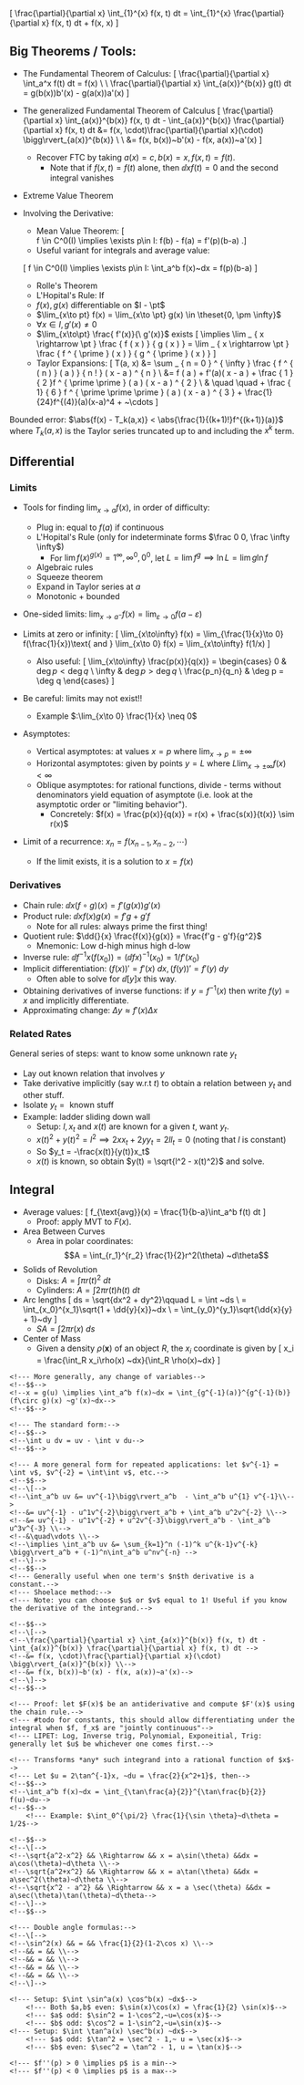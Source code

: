 
\[
	\frac{\partial}{\partial x} \int_{1}^{x} f(x, t) dt = \int_{1}^{x} \frac{\partial}{\partial x} f(x, t) dt + f(x, x)
\]


##  Big Theorems / Tools:
- The Fundamental Theorem of Calculus:
\[
\frac{\partial}{\partial x} \int_a^x f(t) dt = f(x) \\ \\
\frac{\partial}{\partial x} \int_{a(x)}^{b(x)} g(t) dt = g(b(x))b'(x) - g(a(x))a'(x)
\]
- The generalized Fundamental Theorem of Calculus
\[
\frac{\partial}{\partial x} \int_{a(x)}^{b(x)} f(x, t) dt - \int_{a(x)}^{b(x)} \frac{\partial}{\partial x} f(x, t) dt &=
f(x, \cdot)\frac{\partial}{\partial x}(\cdot) \bigg\rvert_{a(x)}^{b(x)} \\ \\
&= f(x, b(x))~b'(x) - f(x, a(x))~a'(x)
	\]
	- Recover FTC by taking $a(x) = c, b(x) = x, f(x,t) = f(t)$.
		- Note that if $f(x,t) = f(t)$ alone, then $\dd{x} f(t) = 0$ and the second integral vanishes
- Extreme Value Theorem
- Involving the Derivative:
	- Mean Value Theorem: 
\[  
f \in C^0(I) \implies \exists p\in I: f(b) - f(a) = f'(p)(b-a)
.\]
  - Useful variant for integrals and average value: 

  \[
  f \in C^0(I) \implies \exists p\in I: \int_a^b f(x)~dx = f(p)(b-a)
  \]
  - Rolle's Theorem
  - L'Hopital's Rule: If
  - $f(x),g(x)$ differentiable on $I - \pt$
  - $\lim_{x\to pt} f(x) = \lim_{x\to \pt} g(x) \in \theset{0, \pm \infty}$
  - $\forall x \in I, g'(x) \neq 0$
  - $\lim_{x\to\pt} \frac{ f'(x)}{\ g'(x)}$ exists
  \[
  \implies \lim _ { x \rightarrow \pt } \frac { f ( x ) } { g ( x ) } 
  = \lim _ { x \rightarrow \pt } \frac { f ^ { \prime } ( x ) } { g ^ { \prime } ( x ) }
  \]
  - Taylor Expansions:
  \[
  T(a, x) &= \sum _ { n = 0 } ^ { \infty } \frac { f ^ { ( n ) } ( a ) } { n ! } ( x - a ) ^ { n }  \\
  &= f ( a ) + f'(a)( x - a ) + \frac { 1 } { 2 }f ^ { \prime \prime } ( a ) ( x - a ) ^ { 2 } \\ 
  & \quad \quad + \frac { 1} { 6 } f ^ { \prime \prime \prime } ( a ) ( x - a ) ^ { 3 } + \frac{1}{24}f^{(4)}(a)(x-a)^4 + ~\cdots
  \]

Bounded error: $\abs{f(x) - T_k(a,x)} < \abs{\frac{1}{(k+1)!}f^{(k+1)}(a)}$ where $T_k(a, x)$ is the Taylor series truncated up to and including the $x^k$ term.

## Differential

### Limits
- Tools for finding $\lim_{x\to a} f(x)$, in order of difficulty:
	- Plug in: equal to $f(a)$ if continuous
	- L'Hopital's Rule (only for indeterminate forms $\frac 0 0, \frac \infty \infty$)
		- For $\lim f(x)^{g(x)} = 1^\infty, \infty^0, 0^0$, let $L = \lim f^g \implies \ln L = \lim g \ln f$
	- Algebraic rules
	- Squeeze theorem
	- Expand in Taylor series at $a$
	- Monotonic + bounded
- One-sided limits: $\lim_{x\to a^-} f(x) = \lim_{\varepsilon \to 0} f(a-\varepsilon)$
- Limits at zero or infinity: 
  \[
  \lim_{x\to\infty} f(x) = \lim_{\frac{1}{x}\to 0} f(\frac{1}{x})\text{ and } \lim_{x\to 0} f(x) = \lim_{x\to\infty} f(1/x)
  \]

	- Also useful:
\[
\lim_{x\to\infty} \frac{p(x)}{q(x)} = 
\begin{cases}
  0 & $\deg p < \deg q$ \\
  \infty & $\deg p > \deg q$ \\
  \frac{p_n}{q_n} & \deg p = \deg q
\end{cases}
\]
- Be careful: limits may not exist!!
	- Example $:\lim_{x\to 0} \frac{1}{x} \neq 0$
- Asymptotes:
	- Vertical asymptotes: at values $x=p$ where $\lim_{x\to p} = \pm\infty$
	- Horizontal asymptotes: given by points $y=L$ where $L \lim_{x\to\pm\infty} f(x) < \infty$
	- Oblique asymptotes: for rational functions, divide - terms without denominators yield equation of asymptote (i.e. look at the asymptotic order or "limiting behavior").
		- Concretely: $f(x) = \frac{p(x)}{q(x)} = r(x) + \frac{s(x)}{t(x)} \sim r(x)$
- Limit of a recurrence: $x_n = f(x_{n-1}, x_{n-2}, \cdots)$
	- If the limit exists, it is a solution to $x = f(x)$

### Derivatives

- Chain rule: $\dd{}{x}(f\circ g)(x) = f'(g(x))g'(x)$
- Product rule: $\dd{x}f(x)g(x) =f'g + g'f$
	- Note for all rules: always prime the first thing!
- Quotient rule: $\dd{}{x} \frac{f(x)}{g(x)} = \frac{f'g - g'f}{g^2}$
	- Mnemonic: Low d-high minus high d-low
- Inverse rule: $\dd{f^{-1}}{x}(f(x_0)) = \left( \dd{f}{x} \right)^{-1}(x_0) = 1/f'(x_0)$
- Implicit differentiation: $(f(x))' = f'(x)~dx, (f(y))' = f'(y)~dy$
	- Often able to solve for $\dd[y]{x}$ this way.
- Obtaining derivatives of inverse functions: if $y = f^{-1}(x)$ then write $f(y) = x$ and implicitly differentiate.
- Approximating change: $\Delta y \approx f'(x) \Delta x$

### Related Rates
General series of steps: want to know some unknown rate $y_t$

- Lay out known relation that involves $y$
- Take derivative implicitly (say w.r.t $t$) to obtain a relation between $y_t$ and other stuff.
- Isolate $y_t = \text{ known stuff }$
- Example: ladder sliding down wall
	- Setup: $l, x_t$ and $x(t)$ are known for a given $t$, want $y_t$.
	- $x(t)^2 + y(t)^2 = l^2 \implies 2xx_t +2yy_t = 2ll_t = 0$ (noting that $l$ is constant)
	- So $y_t = -\frac{x(t)}{y(t)}x_t$
	- $x(t)$ is known, so obtain $y(t) = \sqrt{l^2 - x(t)^2}$ and solve.

## Integral

- Average values: 
\[
f_{\text{avg}}(x) = \frac{1}{b-a}\int_a^b f(t) dt
\]
	- Proof: apply MVT to $F(x)$.
- Area Between Curves
	- Area in polar coordinates: $$A = \int_{r_1}^{r_2} \frac{1}{2}r^2(\theta) ~d\theta$$
- Solids of Revolution
	- Disks: $A = \int \pi r(t)^2 ~dt$
	- Cylinders: $A = \int 2\pi r(t)h(t) ~dt$
- Arc lengths
\[
ds = \sqrt{dx^2 + dy^2}\qquad L = \int ~ds \\
= \int_{x_0}^{x_1}\sqrt{1 + \dd{y}{x}}~dx \\
= \int_{y_0}^{y_1}\sqrt{\dd{x}{y} + 1}~dy
	\]
	- $SA = \int 2 \pi r(x) ~ds$
- Center of Mass
	- Given a density $\rho(\mathbf x)$ of an object $R$, the $x_i$ coordinate is given by
\[
x_i = \frac{\int_R x_i\rho(x) ~dx}{\int_R \rho(x)~dx}
\]

<!--### Big List of Integration Techniques-->

<!--Given $f(x)$, we want to find an antiderivative $F(x) = \int f$ satisfying $\frac{\partial}{\partial x}F(x) = f(x)$-->

<!--- Guess and check: look for a function that differentiates to $f$.-->
<!--- $u\dash$ substitution-->
	<!--- More generally, any change of variables-->
	<!--$$-->
	<!--x = g(u) \implies \int_a^b f(x)~dx = \int_{g^{-1}(a)}^{g^{-1}(b)} (f\circ g)(x) ~g'(x)~dx-->
	<!--$$-->
<!--- Integration by Parts:-->
	<!--- The standard form:-->
	<!--$$-->
	<!--\int u dv = uv - \int v du-->
	<!--$$-->

	<!--- A more general form for repeated applications: let $v^{-1} = \int v$, $v^{-2} = \int\int v$, etc.-->
	<!--$$-->
	<!--\[-->
	<!--\int_a^b uv &= uv^{-1}\bigg\rvert_a^b  - \int_a^b u^{1} v^{-1}\\-->
	<!--&= uv^{-1} - u^1v^{-2}\bigg\rvert_a^b + \int_a^b u^2v^{-2} \\-->
	<!--&= uv^{-1} - u^1v^{-2} + u^2v^{-3}\bigg\rvert_a^b - \int_a^b u^3v^{-3} \\-->
	<!--&\quad\vdots \\-->
	<!--\implies \int_a^b uv &= \sum_{k=1}^n (-1)^k u^{k-1}v^{-k} \bigg\rvert_a^b + (-1)^n\int_a^b u^nv^{-n} -->
	<!--\]-->
	<!--$$-->
	<!--- Generally useful when one term's $n$th derivative is a constant.-->
	<!--- Shoelace method:-->
	<!--- Note: you can choose $u$ or $v$ equal to 1! Useful if you know the derivative of the integrand.-->

<!--- Differentiating under the integral-->
	<!--$$-->
	<!--\[-->
	<!--\frac{\partial}{\partial x} \int_{a(x)}^{b(x)} f(x, t) dt - \int_{a(x)}^{b(x)} \frac{\partial}{\partial x} f(x, t) dt -->
	<!--&= f(x, \cdot)\frac{\partial}{\partial x}(\cdot) \bigg\rvert_{a(x)}^{b(x)} \\-->
	<!--&= f(x, b(x))~b'(x) - f(x, a(x))~a'(x)-->
	<!--\]-->
	<!--$$-->

	<!--- Proof: let $F(x)$ be an antiderivative and compute $F'(x)$ using the chain rule.-->
	<!--- #todo for constants, this should allow differentiating under the integral when $f, f_x$ are "jointly continuous"-->
	<!--- LIPET: Log, Inverse trig, Polynomial, Exponeitial, Trig: generally let $u$ be whichever one comes first.-->
<!--- The ridiculous trig sub: for any integrand containing only trig terms-->
	<!--- Transforms *any* such integrand into a rational function of $x$-->
	<!--- Let $u = 2\tan^{-1}x, ~du = \frac{2}{x^2+1}$, then-->
	<!--$$-->
	<!--\int_a^b f(x)~dx = \int_{\tan\frac{a}{2}}^{\tan\frac{b}{2}} f(u)~du-->
	<!--$$-->
		<!--- Example: $\int_0^{\pi/2} \frac{1}{\sin \theta}~d\theta = 1/2$-->

<!--Derivatives  | Integrals  |  Signs | Result-->
<!-----|---|--|---|----->
<!--$u$ | $v$  | NA |  NA-->
<!--$u'$  | $\int v$  |  $+$ | $u\int v$-->
<!--$u''$  | $\int\int v$  |  $-$ |  $-u'\int\int v$-->
<!--$\vdots$  | $\vdots$  |$\vdots$   |$\vdots$-->

<!--Fill out until one column is zero (alternate signs). Get the result column by multiplying diagonally, then sum down the column.-->

<!--- Trigonometric Substitution-->
	<!--$$-->
	<!--\[-->
	<!--\sqrt{a^2-x^2} && \Rightarrow && x = a\sin(\theta) &&dx = a\cos(\theta)~d\theta \\-->
	<!--\sqrt{a^2+x^2} && \Rightarrow && x = a\tan(\theta) &&dx = a\sec^2(\theta)~d\theta \\-->
	<!--\sqrt{x^2 - a^2} && \Rightarrow && x = a \sec(\theta) &&dx = a\sec(\theta)\tan(\theta)~d\theta-->
	<!--\]-->
	<!--$$-->
<!--- Partial Fractions-->
<!--- Completing the Square #todo-->
<!--- Trig Formulas-->
	<!--- Double angle formulas:-->
	<!--\[-->
	<!--\sin^2(x) && = && \frac{1}{2}(1-2\cos x) \\-->
	<!--&& = && \\-->
	<!--&& = && \\-->
	<!--&& = && \\-->
	<!--&& = && \\-->
	<!--\]-->

<!--- Products of trig functions-->
	<!--- Setup: $\int \sin^a(x) \cos^b(x) ~dx$-->
		<!--- Both $a,b$ even: $\sin(x)\cos(x) = \frac{1}{2} \sin(x)$-->
		<!--- $a$ odd: $\sin^2 = 1-\cos^2,~u=\cos(x)$-->
		<!--- $b$ odd: $\cos^2 = 1-\sin^2,~u=\sin(x)$-->
	<!--- Setup: $\int \tan^a(x) \sec^b(x) ~dx$-->
		<!--- $a$ odd: $\tan^2 = \sec^2 - 1,~ u = \sec(x)$-->
		<!--- $b$ even: $\sec^2 = \tan^2 - 1, u = \tan(x)$-->




<!--Other small but useful facts:-->
<!--\[  -->
<!--\int_0^{2\pi} \sin \theta~d\theta = \int_0^{2\pi} \cos \theta~d\theta = 0-->
<!--.\]-->


<!--### Optimization-->
<!--- Critical points: boundary points and wherever $f'(x) = 0$-->
<!--- Second derivative test:-->
	<!--- $f''(p) > 0 \implies p$ is a min-->
	<!--- $f''(p) < 0 \implies p$ is a max-->


<!--- Inflection points of $h$ occur where the _tangent_ of $h'$ changes sign. (Note that this is where $h'$ itself changes sign.)-->
<!--- Inverse function theorem: The slope of the inverse is reciprocal of the original slope-->
<!--- If two equations are equal at exactly one real point, they are tangent to each other there - therefore their derivatives are equal. Find the $x$ that satisfies this; it can be used in the original equation.-->
<!--- Fundamental theorem of Calculus: If -->
<!--\[  -->
<!--\int f(x) dx = F(b) - F(a) \implies F'(x) = f(x)-->
<!--.\]-->
<!--- Min/maxing - either derivatives of Lagranage multipliers!-->

<!--- Distance from origin to plane: equation of a plane -->
<!--\[  -->
<!--P: ax+by+cz=d-->
<!--.\]-->

  <!--- You can always just read off the normal vector $\vector{n} = (a,b,c)$. So we have $\mathbf{n}\mathbf{x} = d$. -->
  
  <!--- Since $\lambda \mathbf{n}$ is normal to $P$ for all $\lambda$, solve $\mathbf{n}\lambda \mathbf{n} = d$, which is $\lambda = \frac{d}{ \norm{\vector n}^2}$-->
<!--- A plane can be constructed from a point $p$ and a normal $n$ by the equation $np = 0$.-->
<!--- In a sine wave $f(x) = \sin(\omega x)$, the period is given by $2\pi/\omega$. If $\omega > 1$, then the wave makes exactly $\omega$ full oscillations in the interval $[0, 2\pi]$.-->
<!--- The directional derivative is the gradient dotted against a _unit vector_ in the direction of interest-->
<!--- Related rates problems can often be solved via implicit differentiation of some constraint function-->
<!--- The second derivative of a parametric equation is not exactly what you'd intuitively think!-->
<!--- For the love of god, remember the FTC! -->
  <!--\[-->
  <!--\frac{\partial}{\partial x} \int_0^x f(y) dy = f(x)-->
  <!--\]-->
<!--- Technique for asymptotic inequalities: WTS $f < g$, so show $f(x_0) < g(x_0)$ at a point and then show $\forall x > x_0, f'(x) < g'(x)$. Good for big-O style problems too.-->
<!--- Inflection points of $h$ occur where the _tangent_ of $h'$ changes sign. (Note that this is where $h'$ itself changes sign.)-->
<!--- Inverse function theorem: The slope of the inverse is reciprocal of the original slope-->
<!--- If two equations are equal at exactly one real point, they are tangent to each other there - therefore their derivatives are equal. Find the $x$ that satisfies this; it can be used in the original equation.-->
<!--- Fundamental theorem of Calculus: If -->
<!--\[  -->
<!--\int f(x) dx = F(b) - F(a) \implies F'(x) = f(x)-->
<!--.\]-->
<!--- Min/maxing - either derivatives of Lagranage multipliers!-->

<!--- Distance from origin to plane: equation of a plane -->
<!--\[  -->
<!--P: ax+by+cz=d-->
<!--.\]-->

  <!--- You can always just read off the normal vector $\vector{n} = (a,b,c)$. So we have $\mathbf{n}\mathbf{x} = d$. -->
  
  <!--- Since $\lambda \mathbf{n}$ is normal to $P$ for all $\lambda$, solve $\mathbf{n}\lambda \mathbf{n} = d$, which is $\lambda = \frac{d}{ \norm{\vector n}^2}$-->
<!--- A plane can be constructed from a point $p$ and a normal $n$ by the equation $np = 0$.-->
<!--- In a sine wave $f(x) = \sin(\omega x)$, the period is given by $2\pi/\omega$. If $\omega > 1$, then the wave makes exactly $\omega$ full oscillations in the interval $[0, 2\pi]$.-->
<!--- The directional derivative is the gradient dotted against a _unit vector_ in the direction of interest-->
<!--- Related rates problems can often be solved via implicit differentiation of some constraint function-->
<!--- The second derivative of a parametric equation is not exactly what you'd intuitively think!-->
<!--- For the love of god, remember the FTC! -->
  <!--\[-->
  <!--\frac{\partial}{\partial x} \int_0^x f(y) dy = f(x)-->
  <!--\]-->
<!--- Technique for asymptotic inequalities: WTS $f < g$, so show $f(x_0) < g(x_0)$ at a point and then show $\forall x > x_0, f'(x) < g'(x)$. Good for big-O style problems too.-->
